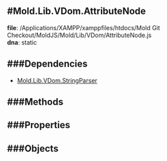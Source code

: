 
#Mold.Lib.VDom.AttributeNode
---------------------------------------

__file__: /Applications/XAMPP/xamppfiles/htdocs/Mold Git Checkout/MoldJS/Mold/Lib/VDom/AttributeNode.js  
__dna__: static  


	






###Dependencies
--------------

* [Mold.Lib.VDom.StringParser](../../../Mold/Lib/VDom/StringParser.md) 



   
###Methods
--------------
 

 
  
###Properties
-------------


 

###Objects
------------



		
